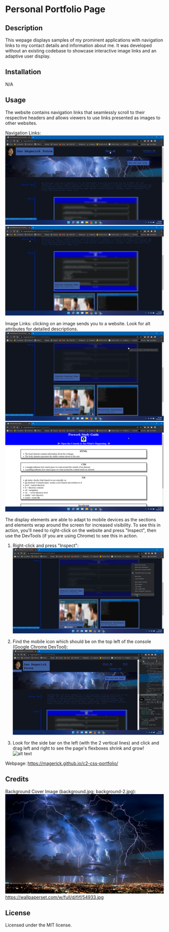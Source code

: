 # Personal Portfolio Page

## Description
This wepage displays samples of my prominent applications with navigation links to my contact details and information about me. It was developed without an existing codebase to showcase interactive image links and an adaptive user display.

## Installation
N/A

## Usage
The website contains navigation links that seamlessly scroll to their respective headers and allows viewers to use links presented as images to other websites. 

Navigation Links:
![alt text](assets/images/screen-1.png?raw=true)
![alt text](assets/images/screen-2.png?raw=true)

Image Links: clicking on an image sends you to a website. Look for alt attributes for detailed descriptions.
![alt text](assets/images/screen-3.png?raw=true)
![alt text](assets/images/screen-4.png?raw=true)

The display elements are able to adapt to mobile devices as the sections and elements wrap around the screen for increased visibility. To see this in action, you'll need to right-click on the website and press "Inspect", then use the DevTools (if you are using Chrome) to see this in action.

1) Right-click and press "Inspect":
![alt text](assets/images/screen-5.png?raw=true)

2) Find the mobile icon which should be on the top left of the console (Google Chrome DevTool):
![alt text](assets/images/screen-6.png?raw=true)

3) Look for the side bar on the left (with the 2 vertical lines) and click and drag left and right to see the page's flexboxes shrink and grow!
![alt text](assets/images/screen-7.gif?raw=true)

Webpage: https://magerick.github.io/c2-css-portfolio/

## Credits
Background Cover Image (background.jpg; background-2.jpg): ![background.jpg](assets/images/background.jpg?raw=true) https://wallpaperset.com/w/full/d/f/f/54933.jpg

## License
Licensed under the MIT license.
